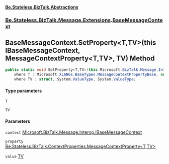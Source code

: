 #### [Be.Stateless.BizTalk.Abstractions](README.md 'README')
### [Be.Stateless.BizTalk.Message.Extensions](Be.Stateless.BizTalk.Message.Extensions.md 'Be.Stateless.BizTalk.Message.Extensions').[BaseMessageContext](BaseMessageContext.md 'Be.Stateless.BizTalk.Message.Extensions.BaseMessageContext')

## BaseMessageContext.SetProperty<T,TV>(this IBaseMessageContext, MessageContextProperty<T,TV>, TV) Method

```csharp
public static void SetProperty<T,TV>(this Microsoft.BizTalk.Message.Interop.IBaseMessageContext context, Be.Stateless.BizTalk.ContextProperties.MessageContextProperty<T,TV> property, TV value)
    where T : Microsoft.XLANGs.BaseTypes.MessageContextPropertyBase, new()
    where TV : struct, System.ValueType, System.ValueType;
```
#### Type parameters

<a name='Be.Stateless.BizTalk.Message.Extensions.BaseMessageContext.SetProperty_T,TV_(thisMicrosoft.BizTalk.Message.Interop.IBaseMessageContext,Be.Stateless.BizTalk.ContextProperties.MessageContextProperty_T,TV_,TV).T'></a>

`T`

<a name='Be.Stateless.BizTalk.Message.Extensions.BaseMessageContext.SetProperty_T,TV_(thisMicrosoft.BizTalk.Message.Interop.IBaseMessageContext,Be.Stateless.BizTalk.ContextProperties.MessageContextProperty_T,TV_,TV).TV'></a>

`TV`
#### Parameters

<a name='Be.Stateless.BizTalk.Message.Extensions.BaseMessageContext.SetProperty_T,TV_(thisMicrosoft.BizTalk.Message.Interop.IBaseMessageContext,Be.Stateless.BizTalk.ContextProperties.MessageContextProperty_T,TV_,TV).context'></a>

`context` [Microsoft.BizTalk.Message.Interop.IBaseMessageContext](https://docs.microsoft.com/en-us/dotnet/api/Microsoft.BizTalk.Message.Interop.IBaseMessageContext 'Microsoft.BizTalk.Message.Interop.IBaseMessageContext')

<a name='Be.Stateless.BizTalk.Message.Extensions.BaseMessageContext.SetProperty_T,TV_(thisMicrosoft.BizTalk.Message.Interop.IBaseMessageContext,Be.Stateless.BizTalk.ContextProperties.MessageContextProperty_T,TV_,TV).property'></a>

`property` [Be.Stateless.BizTalk.ContextProperties.MessageContextProperty&lt;](MessageContextProperty_T,TR_.md 'Be.Stateless.BizTalk.ContextProperties.MessageContextProperty<T,TR>')[T](BaseMessageContext.SetProperty_T,TV_(thisIBaseMessageContext,MessageContextProperty_T,TV_,TV).md#Be.Stateless.BizTalk.Message.Extensions.BaseMessageContext.SetProperty_T,TV_(thisMicrosoft.BizTalk.Message.Interop.IBaseMessageContext,Be.Stateless.BizTalk.ContextProperties.MessageContextProperty_T,TV_,TV).T 'Be.Stateless.BizTalk.Message.Extensions.BaseMessageContext.SetProperty<T,TV>(this Microsoft.BizTalk.Message.Interop.IBaseMessageContext, Be.Stateless.BizTalk.ContextProperties.MessageContextProperty<T,TV>, TV).T')[,](MessageContextProperty_T,TR_.md 'Be.Stateless.BizTalk.ContextProperties.MessageContextProperty<T,TR>')[TV](BaseMessageContext.SetProperty_T,TV_(thisIBaseMessageContext,MessageContextProperty_T,TV_,TV).md#Be.Stateless.BizTalk.Message.Extensions.BaseMessageContext.SetProperty_T,TV_(thisMicrosoft.BizTalk.Message.Interop.IBaseMessageContext,Be.Stateless.BizTalk.ContextProperties.MessageContextProperty_T,TV_,TV).TV 'Be.Stateless.BizTalk.Message.Extensions.BaseMessageContext.SetProperty<T,TV>(this Microsoft.BizTalk.Message.Interop.IBaseMessageContext, Be.Stateless.BizTalk.ContextProperties.MessageContextProperty<T,TV>, TV).TV')[&gt;](MessageContextProperty_T,TR_.md 'Be.Stateless.BizTalk.ContextProperties.MessageContextProperty<T,TR>')

<a name='Be.Stateless.BizTalk.Message.Extensions.BaseMessageContext.SetProperty_T,TV_(thisMicrosoft.BizTalk.Message.Interop.IBaseMessageContext,Be.Stateless.BizTalk.ContextProperties.MessageContextProperty_T,TV_,TV).value'></a>

`value` [TV](BaseMessageContext.SetProperty_T,TV_(thisIBaseMessageContext,MessageContextProperty_T,TV_,TV).md#Be.Stateless.BizTalk.Message.Extensions.BaseMessageContext.SetProperty_T,TV_(thisMicrosoft.BizTalk.Message.Interop.IBaseMessageContext,Be.Stateless.BizTalk.ContextProperties.MessageContextProperty_T,TV_,TV).TV 'Be.Stateless.BizTalk.Message.Extensions.BaseMessageContext.SetProperty<T,TV>(this Microsoft.BizTalk.Message.Interop.IBaseMessageContext, Be.Stateless.BizTalk.ContextProperties.MessageContextProperty<T,TV>, TV).TV')
